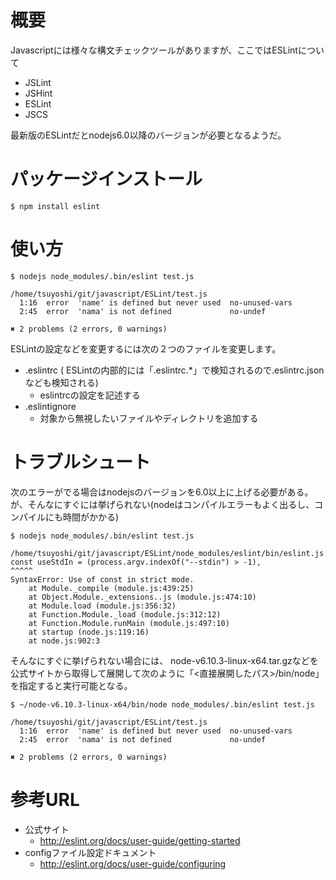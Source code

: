 # 概要
Javascriptには様々な構文チェックツールがありますが、ここではESLintについて
- JSLint
- JSHint
- ESLint
- JSCS

最新版のESLintだとnodejs6.0以降のバージョンが必要となるようだ。

# パッケージインストール
```
$ npm install eslint
```

# 使い方
```
$ nodejs node_modules/.bin/eslint test.js 

/home/tsuyoshi/git/javascript/ESLint/test.js
  1:16  error  'name' is defined but never used  no-unused-vars
  2:45  error  'nama' is not defined             no-undef

✖ 2 problems (2 errors, 0 warnings)
```

ESLintの設定などを変更するには次の２つのファイルを変更します。
- .eslintrc ( ESLintの内部的には「.eslintrc.*」で検知されるので.eslintrc.jsonなども検知される)
  - eslintrcの設定を記述する
- .eslintignore
  - 対象から無視したいファイルやディレクトリを追加する


# トラブルシュート
次のエラーがでる場合はnodejsのバージョンを6.0以上に上げる必要がある。が、そんなにすぐには挙げられない(nodeはコンパイルエラーもよく出るし、コンパイルにも時間がかかる)
```
$ nodejs node_modules/.bin/eslint test.js 

/home/tsuyoshi/git/javascript/ESLint/node_modules/eslint/bin/eslint.js:16
const useStdIn = (process.argv.indexOf("--stdin") > -1),
^^^^^
SyntaxError: Use of const in strict mode.
    at Module._compile (module.js:439:25)
    at Object.Module._extensions..js (module.js:474:10)
    at Module.load (module.js:356:32)
    at Function.Module._load (module.js:312:12)
    at Function.Module.runMain (module.js:497:10)
    at startup (node.js:119:16)
    at node.js:902:3
```

そんなにすぐに挙げられない場合には、
node-v6.10.3-linux-x64.tar.gzなどを公式サイトから取得して展開して次のように「<直接展開したパス>/bin/node」を指定すると実行可能となる。
```
$ ~/node-v6.10.3-linux-x64/bin/node node_modules/.bin/eslint test.js 

/home/tsuyoshi/git/javascript/ESLint/test.js
  1:16  error  'name' is defined but never used  no-unused-vars
  2:45  error  'nama' is not defined             no-undef

✖ 2 problems (2 errors, 0 warnings)
```

# 参考URL
- 公式サイト
  - http://eslint.org/docs/user-guide/getting-started
- configファイル設定ドキュメント
  - http://eslint.org/docs/user-guide/configuring

